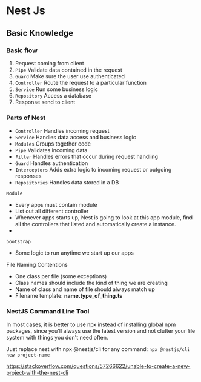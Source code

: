 # Nest Js

## Basic Knowledge

### Basic flow

1. Request coming from client
1. `Pipe` Validate data contained in the request
1. `Guard` Make sure the user use authenticated
1. `Controller` Route the request to a particular function
1. `Service` Run some business logic
1. `Repository` Access a database
1. Response send to client

### Parts of Nest

- `Controller` Handles incoming request
- `Service` Handles data access and business logic
- `Modules` Groups together code
- `Pipe` Validates incoming data
- `Filter` Handles errors that occur during request handling
- `Guard` Handles authentication
- `Interceptors` Adds extra logic to incoming request or outgoing responses
- `Repositories` Handles data stored in a DB

`Module`

- Every apps must contain module
- List out all different controller
- Whenever apps starts up, Nest is going to look at this app module, find all the controllers that listed and automatically create a instance.
-  

`bootstrap`

- Some logic to run anytime we start up our apps

File Naming Contentions

- One class per file (some exceptions)
- Class names should include the kind of thing we are creating
- Name of class and name of file should always match up
- Filename template: **name.type_of_thing.ts**

### NestJS Command Line Tool

In most cases, it is better to use npx instead of installing global npm packages, since you'll always use the latest version and not clutter your file system with things you don't need often.

Just replace nest with npx @nestjs/cli for any command: `npx @nestjs/cli new project-name`

<https://stackoverflow.com/questions/57266622/unable-to-create-a-new-project-with-the-nest-cli>
